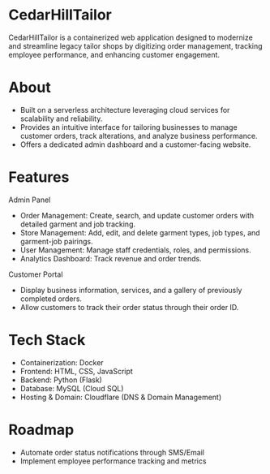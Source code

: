 # CedarHillTailor
CedarHillTailor is a containerized web application designed to modernize and streamline legacy tailor shops by digitizing order management, tracking employee performance, and enhancing customer engagement.
# About
* Built on a serverless architecture leveraging cloud services for scalability and reliability.
* Provides an intuitive interface for tailoring businesses to manage customer orders, track alterations, and analyze business performance.
* Offers a dedicated admin dashboard and a customer-facing website.
# Features
Admin Panel
* Order Management: Create, search, and update customer orders with detailed garment and job tracking.
* Store Management: Add, edit, and delete garment types, job types, and garment-job pairings.
* User Management: Manage staff credentials, roles, and permissions.
* Analytics Dashboard: Track revenue and order trends.


Customer Portal
* Display business information, services, and a gallery of previously completed orders.
* Allow customers to track their order status through their order ID.
# Tech Stack
* Containerization: Docker
* Frontend: HTML, CSS, JavaScript
* Backend: Python (Flask)
* Database: MySQL (Cloud SQL)
* Hosting & Domain: Cloudflare (DNS & Domain Management)
# Roadmap
* Automate order status notifications through SMS/Email
* Implement employee performance tracking and metrics
